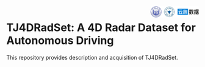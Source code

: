 <img src="docs/logo/logo.png" align="right" width="25%">
 
# TJ4DRadSet: A 4D Radar Dataset for Autonomous Driving

This repository provides description and acquisition of TJ4DRadSet.
